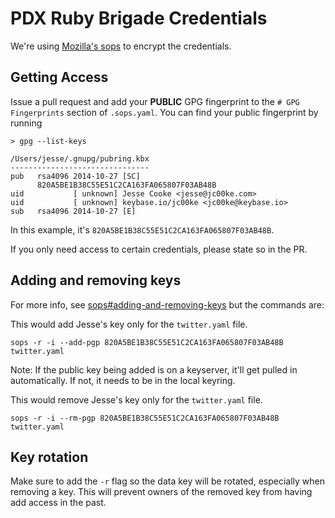 # PDX Ruby Brigade Credentials

We're using [Mozilla's sops](https://github.com/mozilla/sops) to encrypt the credentials.

## Getting Access

Issue a pull request and add your __PUBLIC__ GPG fingerprint to the `# GPG Fingerprints` section of
`.sops.yaml`. You can find your public fingerprint by running

```
> gpg --list-keys

/Users/jesse/.gnupg/pubring.kbx
-------------------------------
pub   rsa4096 2014-10-27 [SC]
      820A5BE1B38C55E51C2CA163FA065807F03AB48B
uid           [ unknown] Jesse Cooke <jesse@jc00ke.com>
uid           [ unknown] keybase.io/jc00ke <jc00ke@keybase.io>
sub   rsa4096 2014-10-27 [E]
```

In this example, it's `820A5BE1B38C55E51C2CA163FA065807F03AB48B`.

If you only need access to certain credentials, please state so in the PR.

## Adding and removing keys

For more info, see [sops#adding-and-removing-keys](https://github.com/mozilla/sops#adding-and-removing-keys)
but the commands are:

This would add Jesse's key only for the `twitter.yaml` file.
```
sops -r -i --add-pgp 820A5BE1B38C55E51C2CA163FA065807F03AB48B twitter.yaml
```

Note: If the public key being added is on a keyserver, it'll get pulled in
automatically. If not, it needs to be in the local keyring.

This would remove Jesse's key only for the `twitter.yaml` file.
```
sops -r -i --rm-pgp 820A5BE1B38C55E51C2CA163FA065807F03AB48B twitter.yaml
```

## Key rotation

Make sure to add the `-r` flag so the data key will be rotated, especially when removing a key.
This will prevent owners of the removed key from having add access in the past.
